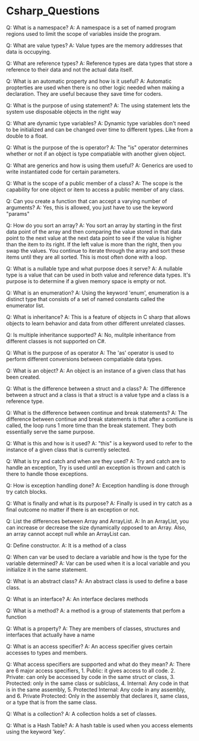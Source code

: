 # Csharp_Questions
Q: What is a namespace?
A: A namespace is a set of named program regions used to limit the scope of variables inside the program. 

Q: What are value types?
A: Value types are the memory addresses that data is occupying.

Q: What are reference types?
A: Reference types are data types that store a reference to their data and not the actual data itself.

Q: What is an automatic property and how is it useful?
A: Automatic propterties are used when there is no other logic needed when making a declaration. They are useful because they save time for coders.

Q: What is the purpose of using statement?
A: The using statement lets the system use disposable objects in the right way

Q: What are dynamic type variables?
A: Dynamic type variables don't need to be initialized and can be changed over time to different types. Like from a double to a float.

Q: What is the purpose of the is operator?
A: The "is" operator determines whether or not if an object is type compatiable with another given object.

Q: What are generics and how is using them useful?
A: Generics are used to write instantiated code for certain parameters.

Q: What is the scope of a public member of a class?
A: The scope is the capability for one object or item to access a public member of any class.

Q: Can you create a function that can accept a varying number of arguments?
A: Yes, this is allowed, you just have to use the keyword "params"

Q: How do you sort an array?
A: You sort an array by starting in the first data point of the array and then comparing the value stored in that data point to the next value at the next data point to see if the value is higher than the item to its right. If the left value is more than the right, then you swap the values. You continue to iterate through the array and sort these items until they are all sorted. This is most often done with a loop.

Q: What is a nullable type and what purpose does it serve?
A: A nullable type is a value that can be used in both value and reference data types. It's purpose is to determine if a given memory space is empty or not.

Q: What is an enumeration?
A: Using the keyword 'enum', enumeration is a distinct type that consists of a set of named constants called the enumerator list.

Q: What is inheritance?
A: This is a feature of objects in C sharp that allows objects to learn behavior and data from other different unrelated classes.

Q: Is multiple inheritance supported?
A: No, mulitple inheritance from different classes is not supported on C#.

Q: What is the purpose of as operator
A: The 'as' operator is used to perform different conversions between compatiable data types.

Q: What is an object?
A: An object is an instance of a given class that has been created.

Q: What is the difference between a struct and a class?
A: The difference between a struct and a class is that a struct is a value type and a class is a reference type.

Q: What is the difference between continue and break statements?
A: The difference between continue and break statements is that after a contiune is called, the loop runs 1 more time than the break statement. They both essentially serve the same purpose.

Q: What is this and how is it used?
A: "this" is a keyword used to refer to the instance of a given class that is currently selected.

Q: What is try and catch and when are they used?
A: Try and catch are to handle an exception, Try is used until an exception is thrown and catch is there to handle those exceptions.

Q: How is exception handling done?
A: Exception handling is done through try catch blocks.

Q: What is finally and what is its purpose?
A: Finally is used in try catch as a final outcome no matter if there is an exception or not.

Q: List the differences between Array and ArrayList.
A: In an ArrayList, you can increase or decrease the size dynamically opposed to an Array. Also, an array cannot accept null while an ArrayList can.

Q: Define constructor.
A: It is a method of a class

Q: When can var be used to declare a variable and how is the type for the variable determined?
A: Var can be used when it is a local variable and you initialize it in the same statement.

Q: What is an abstract class?
A: An abstract class is used to define a base class.

Q: What is an interface?
A: An interface declares methods

Q: What is a method?
A: a method is a group of statements that perfom a function

Q: What is a property?
A: They are members of classes, structures and interfaces that actually have a name

Q: What is an access specifier?
A: An access specifier gives certain accesses to types and members.

Q: What access specifiers are supported and what do they mean?
A: There are 6 major access specifiers, 1. Public: it gives access to all code. 2. Private: can only be accessed by code in the same struct or class, 3. Protected: only in the same class or sublclass, 4. Internal: Any code in that is in the same assembly, 5. Protected Internal: Any code in any assembly, and 6. Private Protected: Only in the assembly that declares it, same class, or a type that is from the same class.

Q: What is a collection?
A: A collection holds a set of classes.

Q: What is a Hash Table?
A: A hash table is used when you access elements using the keyword 'key'.
